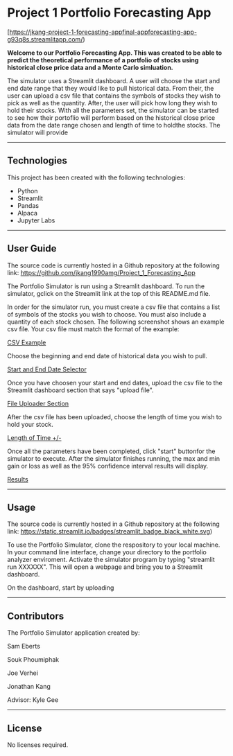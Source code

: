 # Project 1 Portfolio Forecasting App

[https://jkang-project-1-forecasting-appfinal-appforecasting-app-g93q8s.streamlitapp.com/) 

**Welcome to our Portfolio Forecasting App. This was created to be able to predict the theoretical performance
of a portfolio of stocks using historical close price data and a Monte Carlo simluation.**

The simulator uses a Streamlit dashboard. A user will choose the start and end date range that they would like to pull historical data. From their, the user can upload a csv file that contains the symbols of stocks they wish to pick as well as the quantity. After, the user will pick how long they wish to hold their stocks. With all the parameters set, the simulator can be started to see how their portoflio will perform based on the historical close price data from the date range chosen and length of time to holdthe stocks. The simulator will provide 

---

## Technologies
This project has been created with the following technologies:
* Python
* Streamlit
* Pandas
* Alpaca
* Jupyter Labs

---

## User Guide

The source code is currently hosted in a Github repository at the following link: 
https://github.com/jkang1990amg/Project_1_Forecasting_App

The Portfolio Simulator is run using a Streamlit dashboard. To run the simulator, gclick on the Streamlit link at the top of this README.md file.

In order for the simulator run, you must create a csv file that contains a list of symbols of the stocks you wish to choose. You must also include a quantity of each stock chosen. The following screenshot shows an example csv file. Your csv file must match the format of the example:

[CSV Example](../Final_App/Images/csv_example.png)

Choose the beginning and end date of historical data you wish to pull. 

[Start and End Date Selector](../Final_App/Images/start_end_date.png)

Once you have choosen your start and end dates, upload the csv file to the Streamlit dashboard section that says "upload file".

[File Uploader Section](../Final_App/Images/file_uploader.png)

After the csv file has been uploaded, choose the length of time you wish to hold your stock.

[Length of Time +/-](../Final_App/Images/portfolio_length_of_time.png)

Once all the parameters have been completed, click "start" buttonfor the simulator to execute. After the simulator finishes running, the max and min gain or loss as well as the 95% confidence interval results will display.

[Results](../Final_App/Images/results.png)

---

## Usage

The source code is currently hosted in a Github repository at the following link: 
https://static.streamlit.io/badges/streamlit_badge_black_white.svg)

To use the Portfolio Simulator, clone the respository to your local machine. In your command line interface, change your directory to the portfolio analyzer enviroment.
Activate the simulator program by typing "streamlit run XXXXXX". This will open a webpage and bring you to a Streamlit dashboard.

On the dashboard, start by uploading


---

## Contributors

The Portfolio Simulator application created by:

Sam Eberts 

Souk Phoumiphak 

Joe Verhei 

Jonathan Kang

Advisor: Kyle Gee

---

## License

No licenses required.
